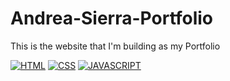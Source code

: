 # Andrea-Sierra-Portfolio
This is the website that I'm building as my Portfolio

[![HTML](https://img.shields.io/badge/HTML-E34F26?style=for-the-badge&logo=html5&logoColor=white&labelColor=101010)]()
[![CSS](https://img.shields.io/badge/CSS-1572B6?style=for-the-badge&logo=css3&logoColor=white&labelColor=101010)]()
[![JAVASCRIPT](https://img.shields.io/badge/JavaScript-F7DF1E?style=for-the-badge&logo=JavaScript&logoColor=white&labelColor=101010)]()
